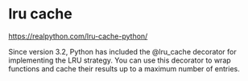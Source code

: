 # lru cache 


https://realpython.com/lru-cache-python/


Since version 3.2, Python has included the @lru_cache decorator for implementing the LRU strategy. You can use this decorator to wrap functions and cache their results up to a maximum number of entries.


